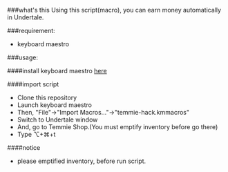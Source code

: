 ###what's this
Using this script(macro), you can earn money automatically in Undertale.

###requirement:
* keyboard maestro

###usage:

####install keyboard maestro
[here](https://www.keyboardmaestro.com/main/)

####import script
* Clone this repository
* Launch keyboard maestro
* Then, "File"->"Import Macros..."->"temmie-hack.kmmacros"
* Switch to Undertale window
* And, go to Temmie Shop.(You must emptify inventory before go there)
* Type ⌥+⌘+t

####notice
* please emptified inventory, before run script.
